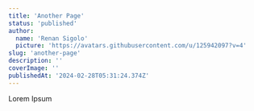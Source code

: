 ```yaml
---
title: 'Another Page'
status: 'published'
author:
  name: 'Renan Sigolo'
  picture: 'https://avatars.githubusercontent.com/u/125942097?v=4'
slug: 'another-page'
description: ''
coverImage: ''
publishedAt: '2024-02-28T05:31:24.374Z'
---
```


Lorem Ipsum